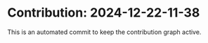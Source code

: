 # Contribution: 2024-12-22-11-38
This is an automated commit to keep the contribution graph active.
